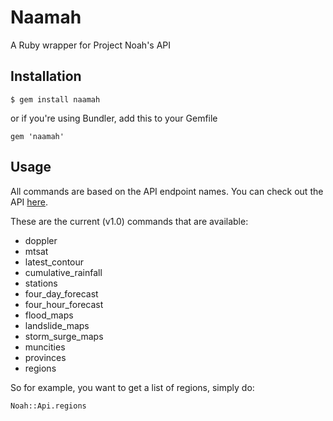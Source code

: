 Naamah
====

A Ruby wrapper for Project Noah's API

## Installation

    $ gem install naamah

or if you're using Bundler, add this to your Gemfile

    gem 'naamah'

## Usage

All commands are based on the API endpoint names. You can check out the API [here](http://beta.noah.dost.gov.ph/apidocs/index.html).

These are the current (v1.0) commands that are available:

* doppler
* mtsat
* latest_contour
* cumulative_rainfall
* stations
* four_day_forecast
* four_hour_forecast
* flood_maps
* landslide_maps
* storm_surge_maps
* muncities
* provinces
* regions

So for example, you want to get a list of regions, simply do:

    Noah::Api.regions
